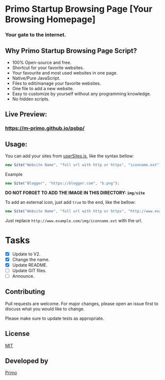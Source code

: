 # Primo Startup Browsing Page [Your Browsing Homepage]
### Your gate to the internet.

## Why Primo Startup Browsing Page Script?
- 100% Open-source and free.
- Shortcut for your favorite websites.
- Your favourite and most used websites in one page.
- Native/Pure JavaScript.
- Files to edit/manage your favorite websites.
- One file to add a new website.
- Easy to customize by yourself without any programming knowledge.
- No hidden scripts.

## Live Preview:
### https://m-primo.github.io/psbp/

## Usage:
You can add your sites from [userSites.js](userSites.js),
like the syntax bellow:
```javascript
new Site("Website Name", "full url with http or https", "iconname.ext");
```
Example
```javascript
new Site("Blogger", "https://blogger.com", "b.png");
```
**DO NOT FORGET TO ADD THE IMAGE IN THIS DIRECTORY: `img/site`**

To add an external icon, just add `true` to the end, like the bellow:
```javascript
new Site("Website Name", "full url with http or https", "http://www.example.com/img/iconname.ext", true);
```
Just replace `http://www.example.com/img/iconname.ext` with the url.

# Tasks
- [x] Update to V2.
- [x] Change the name.
- [x] Update README.
- [ ] Update GIT files.
- [ ] Announce.

## Contributing
Pull requests are welcome. For major changes, please open an issue first to discuss what you would like to change.

Please make sure to update tests as appropriate.

## License
[MIT](https://choosealicense.com/licenses/mit/)

## Developed by
[Primo](https://mp-primo.blogspot.com/primo)
